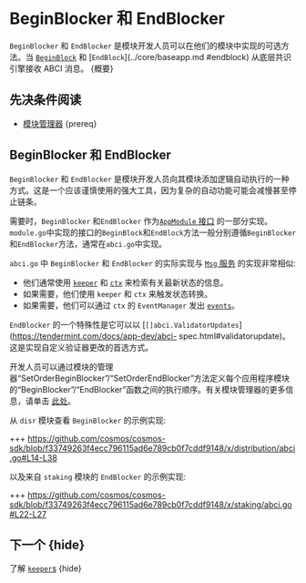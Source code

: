 # BeginBlocker 和 EndBlocker

`BeginBlocker` 和 `EndBlocker` 是模块开发人员可以在他们的模块中实现的可选方法。当 [`BeginBlock`](../core/baseapp.md#beginblock) 和 [`EndBlock`](../core/baseapp.md #endblock) 从底层共识引擎接收 ABCI 消息。 {概要}

## 先决条件阅读

- [模块管理器](./module-manager.md) {prereq}

## BeginBlocker 和 EndBlocker

`BeginBlocker` 和 `EndBlocker` 是模块开发人员向其模块添加逻辑自动执行的一种方式。这是一个应该谨慎使用的强大工具，因为复杂的自动功能可能会减慢甚至停止链条。

需要时，`BeginBlocker` 和`EndBlocker` 作为[`AppModule` 接口](./module-manager.md#appmodule) 的一部分实现。 `module.go`中实现的接口的`BeginBlock`和`EndBlock`方法一般分别遵循`BeginBlocker`和`EndBlocker`方法，通常在`abci.go`中实现。

`abci.go` 中 `BeginBlocker` 和 `EndBlocker` 的实际实现与 [`Msg` 服务](./msg-services.md) 的实现非常相似:

- 他们通常使用 [`keeper`](./keeper.md) 和 [`ctx`](../core/context.md) 来检索有关最新状态的信息。
- 如果需要，他们使用 `keeper` 和 `ctx` 来触发状态转换。
- 如果需要，他们可以通过 `ctx` 的 `EventManager` 发出 [`events`](../core/events.md)。

`EndBlocker` 的一个特殊性是它可以以 [`[]abci.ValidatorUpdates`](https://tendermint.com/docs/app-dev/abci- spec.html#validatorupdate)。这是实现自定义验证器更改的首选方式。

开发人员可以通过模块的管理器“SetOrderBeginBlocker”/“SetOrderEndBlocker”方法定义每个应用程序模块的“BeginBlocker”/“EndBlocker”函数之间的执行顺序。有关模块管理器的更多信息，请单击 [此处](./module-manager.md#manager)。

从 `disr` 模块查看 `BeginBlocker` 的示例实现:

+++ https://github.com/cosmos/cosmos-sdk/blob/f33749263f4ecc796115ad6e789cb0f7cddf9148/x/distribution/abci.go#L14-L38

以及来自 `staking` 模块的 `EndBlocker` 的示例实现:

+++ https://github.com/cosmos/cosmos-sdk/blob/f33749263f4ecc796115ad6e789cb0f7cddf9148/x/staking/abci.go#L22-L27

## 下一个 {hide}

了解 [`keeper`s](./keeper.md) {hide} 